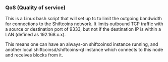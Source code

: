 ### QoS (Quality of service) ###

This is a Linux bash script that will set up tc to limit the outgoing bandwidth for connections to the Shiftcoins network. It limits outbound TCP traffic with a source or destination port of 9333, but not if the destination IP is within a LAN (defined as 192.168.x.x).

This means one can have an always-on shiftcoinsd instance running, and another local shiftcoinsd/shiftcoins-qt instance which connects to this node and receives blocks from it.
